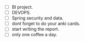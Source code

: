 - [ ] BI project.
- [ ] DEVOPS.
- [ ] Spring security and data.
- [ ] dont forget to do your anki cards.
- [ ] start writing the report.
- [ ] only one coffee a day.